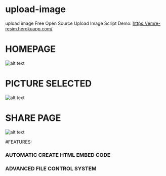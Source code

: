 # upload-image
upload image
Free Open Source Upload Image Script
Demo: https://emre-resim.herokuapp.com/
# HOMEPAGE
![alt text](https://www.oyunboss.com/wp-content/uploads/2019/10/upload-image.png)

# PICTURE SELECTED
![alt text](hhttps://www.oyunboss.com/wp-content/uploads/2019/10/upload-image-choosed.png)

# SHARE PAGE
![alt text](https://www.oyunboss.com/wp-content/uploads/2019/10/upload-image-share.png)




#FEATURES:
### AUTOMATIC CREATE HTML EMBED CODE
### ADVANCED FILE CONTROL SYSTEM
